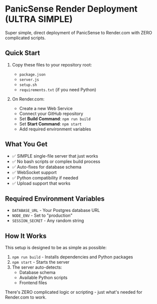 # PanicSense Render Deployment (ULTRA SIMPLE)

Super simple, direct deployment of PanicSense to Render.com with ZERO complicated scripts.

## Quick Start

1. Copy these files to your repository root:
   - `package.json`
   - `server.js` 
   - `setup.sh`
   - `requirements.txt` (if you need Python)

2. On Render.com:
   - Create a new Web Service 
   - Connect your GitHub repository
   - Set **Build Command**: `npm run build`
   - Set **Start Command**: `npm start`
   - Add required environment variables

## What You Get

- ✅ SIMPLE single-file server that just works
- ✅ No bash scripts or complex build process
- ✅ Auto-fixes for database schema
- ✅ WebSocket support
- ✅ Python compatibility if needed
- ✅ Upload support that works

## Required Environment Variables

- `DATABASE_URL` - Your Postgres database URL 
- `NODE_ENV` - Set to "production"
- `SESSION_SECRET` - Any random string

## How It Works

This setup is designed to be as simple as possible:

1. `npm run build` - Installs dependencies and Python packages
2. `npm start` - Starts the server
3. The server auto-detects:
   - Database schema
   - Available Python scripts
   - Frontend files

There's ZERO complicated logic or scripting - just what's needed for Render.com to work.